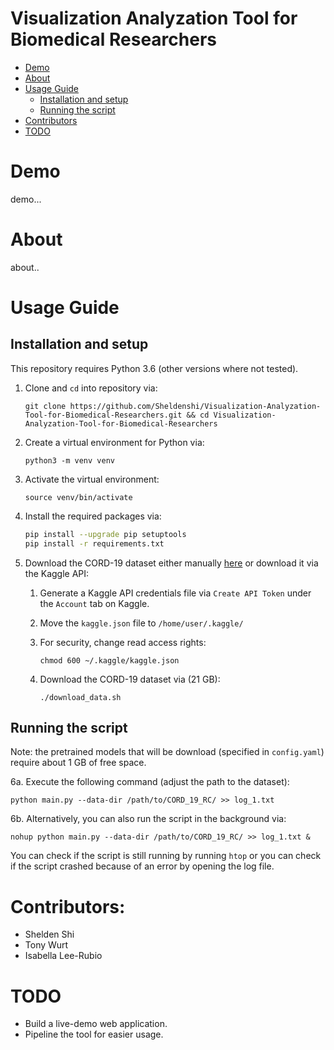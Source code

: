 # Visualization Analyzation Tool for Biomedical Researchers
- [Demo](#demo)
- [About](#about)
- [Usage Guide](#usage-guide)
   - [Installation and setup](#installation-and-setup)
   - [Running the script](#running-the-script)
- [Contributors](#contributors)
- [TODO](#todo)

# Demo
demo...
# About
about..
# Usage Guide
## Installation and setup
This repository requires Python 3.6 (other versions where not tested).

1. Clone and `cd` into repository via: 

   `git clone https://github.com/Sheldenshi/Visualization-Analyzation-Tool-for-Biomedical-Researchers.git && cd Visualization-Analyzation-Tool-for-Biomedical-Researchers`

2. Create a virtual environment for Python via: 

   `python3 -m venv venv`

3. Activate the virtual environment: 

   `source venv/bin/activate`

4. Install the required packages via: 

   ```bash
   pip install --upgrade pip setuptools
   pip install -r requirements.txt
   ```

5. Download the CORD-19 dataset either manually [here](https://www.kaggle.com/allen-institute-for-ai/CORD-19-research-challenge) or download it via the Kaggle API:

   1. Generate a Kaggle API credentials file via `Create API Token` under the `Account` tab on Kaggle.

   2. Move the `kaggle.json` file to `/home/user/.kaggle/`

   3. For security, change read access rights: 

      `chmod 600 ~/.kaggle/kaggle.json` 

   4. Download the CORD-19 dataset via (21 GB):

      `./download_data.sh`

## Running the script

Note: the pretrained models that will be download (specified in `config.yaml`) require about 1 GB of free space.

6a. Execute the following command (adjust the path to the dataset): 

`python main.py --data-dir /path/to/CORD_19_RC/ >> log_1.txt`

6b. Alternatively, you can also run the script in the background via:

`nohup python main.py --data-dir /path/to/CORD_19_RC/ >> log_1.txt &`

You can check if the script is still running by running `htop` or you can check if the script crashed because of an error by opening the log file.

# Contributors:
* Shelden Shi
* Tony Wurt
* Isabella Lee-Rubio
# TODO
* Build a live-demo web application.
* Pipeline the tool for easier usage.

